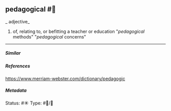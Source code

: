 ## pedagogical #🧠 
_ adjective_

1. of, relating to, or befitting a teacher or education
"_pedagogical_ methods"
"_pedagogical_ concerns"

___
##### Similar


##### References 
https://www.merriam-webster.com/dictionary/pedagogic


##### Metadata
Status: #☀️ 
Type: #🔵/💬 